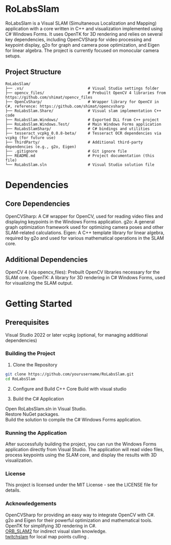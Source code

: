 # RoLabsSlam

RoLabsSlam is a Visual SLAM (Simultaneous Localization and Mapping) application with a core written in C++ and visualization implemented using C# Windows Forms. It uses OpenTK for 3D rendering and relies on several key dependencies, including OpenCVSharp for video processing and keypoint display, g2o for graph and camera pose optimization, and Eigen for linear algebra. The project is currently focused on monocular camera setups.

## Project Structure

```plaintext
RoLabsSlam/
├── .vs/                            # Visual Studio settings folder
├── opencv_files/                   # Prebuilt OpenCV 4 libraries from https://github.com/shimat/opencv_files
├── OpenCvSharp/                    # Wrapper library for OpenCV in C#, reference: https://github.com/shimat/opencvsharp
├── RoLabsSlam.Share/               # Visual slam implementation C++ code
├── RoLabsSlam.Windows/             # Exported DLL from C++ project
├── RoLabsSlam.Windows.Test/        # Main Windows Forms application
├── RoLabsSlamSharp/                # C# bindings and utilities
├── tesseract_vcpkg_0.0.8-beta/     # Tesseract OCR dependencies via vcpkg (for future use)
├── ThirdParty/                     # Additional third-party dependencies (e.g., g2o, Eigen)
├── .gitignore                      # Git ignore file
├── README.md                       # Project documentation (this file)
└── RoLabsSlam.sln                  # Visual Studio solution file
```

# Dependencies
## Core Dependencies

OpenCVSharp: A C# wrapper for OpenCV, used for reading video files and displaying keypoints in the Windows Forms application.
g2o: A general graph optimization framework used for optimizing camera poses and other SLAM-related calculations.
Eigen: A C++ template library for linear algebra, required by g2o and used for various mathematical operations in the SLAM core.

## Additional Dependencies
OpenCV 4 (via opencv_files): Prebuilt OpenCV libraries necessary for the SLAM core.
OpenTK: A library for 3D rendering in C# Windows Forms, used for visualizing the SLAM output.

# Getting Started
## Prerequisites

Visual Studio 2022 or later
vcpkg (optional, for managing additional dependencies)

### Building the Project
1. Clone the Repository
```bash
git clone https://github.com/yourusername/RoLabsSlam.git
cd RoLabsSlam
```

2. Configure and Build C++ Core
Build with visual studio

3. Build the C# Application

Open RoLabsSlam.sln in Visual Studio.</br>
Restore NuGet packages.</br>
Build the solution to compile the C# Windows Forms application.</br>

### Running the Application
After successfully building the project, you can run the Windows Forms application directly from Visual Studio. The application will read video files, process keypoints using the SLAM core, and display the results with 3D visualization.</br>

### License
This project is licensed under the MIT License - see the LICENSE file for details.

### Acknowledgements
OpenCVSharp for providing an easy way to integrate OpenCV with C#.</br>
g2o and Eigen for their powerful optimization and mathematical tools.</br>
OpenTK for simplifying 3D rendering in C#.</br>
[ORB_SLAM2](https://github.com/raulmur/ORB_SLAM2) for indirect visual slam knowledge.</br>
[twitchslam](https://github.com/geohot/twitchslam) for local map points culling .</br>
